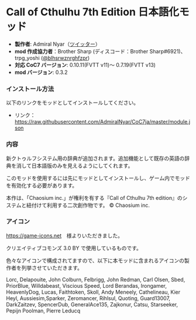 # Call of Cthulhu 7th Edition 日本語化モッド

- **製作者**: Admiral Nyar（[ツイッター](https://twitter.com/kruschtya)）
- **mod 作成協力者**：Brother Sharp (ディスコード：Brother Sharp#6921)、trpg_yoshi ([@blhsrwznrghfzpr](https://github.com/blhsrwznrghfzpr))
- **対応 CoC7 バージョン**: 0.10.11(FVTT v11)～ 0.7.19(FVTT v13)
- **mod バージョン**: 0.3.2

### インストール方法

以下のリンクをモッドとしてインストールしてください。

- リンク： https://raw.githubusercontent.com/AdmiralNyar/CoC7ja/master/module.json

### 内容

新クトゥルフシステム用の辞典が追加されます。追加機能として既存の英語の辞典を消して日本語版のみを見えるようにしてくれます。

このモッドを使用するには先にモッドとしてインストールし、ゲーム内でモッドを有効化する必要があります。

本作は、「Chaosium inc.」が権利を有する『Call of Cthulhu 7th edition』のシステムと紐付けて利用する二次創作物です。
© Chaosium inc.

### アイコン

<https://game-icons.net>　様よりいただきました。

クリエイティブコモンズ 3.0 BY で使用しているものです。

色々なアイコンで構成されてますので、以下に本モッドに含まれるアイコンの製作者を列挙させていただきます。

Lorc, Delapouite, John Colburn, Felbrigg, John Redman, Carl Olsen, Sbed, PriorBlue, Willdabeast, Viscious Speed,
Lord Berandas, Irongamer, HeavenlyDog, Lucas, Faithtoken, Skoll, Andy Meneely, Cathelineau, Kier Heyl,
Aussiesim,Sparker, Zeromancer, Rihlsul, Quoting, Guard13007, DarkZaitzev, SpencerDub, GeneralAce135,
Zajkonur, Catsu, Starseeker, Pepijn Poolman, Pierre Leducq
